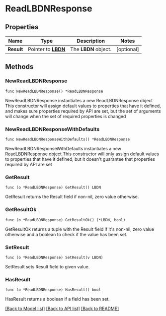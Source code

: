 # ReadLBDNResponse

## Properties

Name | Type | Description | Notes
------------ | ------------- | ------------- | -------------
**Result** | Pointer to [**LBDN**](LBDN.md) | The __LBDN__ object. | [optional] 

## Methods

### NewReadLBDNResponse

`func NewReadLBDNResponse() *ReadLBDNResponse`

NewReadLBDNResponse instantiates a new ReadLBDNResponse object
This constructor will assign default values to properties that have it defined,
and makes sure properties required by API are set, but the set of arguments
will change when the set of required properties is changed

### NewReadLBDNResponseWithDefaults

`func NewReadLBDNResponseWithDefaults() *ReadLBDNResponse`

NewReadLBDNResponseWithDefaults instantiates a new ReadLBDNResponse object
This constructor will only assign default values to properties that have it defined,
but it doesn't guarantee that properties required by API are set

### GetResult

`func (o *ReadLBDNResponse) GetResult() LBDN`

GetResult returns the Result field if non-nil, zero value otherwise.

### GetResultOk

`func (o *ReadLBDNResponse) GetResultOk() (*LBDN, bool)`

GetResultOk returns a tuple with the Result field if it's non-nil, zero value otherwise
and a boolean to check if the value has been set.

### SetResult

`func (o *ReadLBDNResponse) SetResult(v LBDN)`

SetResult sets Result field to given value.

### HasResult

`func (o *ReadLBDNResponse) HasResult() bool`

HasResult returns a boolean if a field has been set.


[[Back to Model list]](../README.md#documentation-for-models) [[Back to API list]](../README.md#documentation-for-api-endpoints) [[Back to README]](../README.md)


